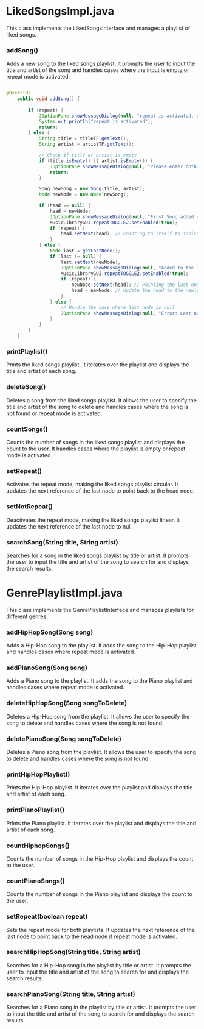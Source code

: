 # LikedSongsImpl.java

This class implements the LikedSongsInterface and manages a playlist of liked songs.

### addSong()
Adds a new song to the liked songs playlist. It prompts the user to input the title and artist of the song and handles cases where the input is empty or repeat mode is activated.

```java

@Override
    public void addSong() {
        
        if (repeat) {
            JOptionPane.showMessageDialog(null, "repeat is activated, deactivate the repeat first.");
            System.out.println("repeat is activated");
            return;
        } else {
            String title = titleTF.getText();
            String artist = artistTF.getText();

            // Check if title or artist is empty
            if (title.isEmpty() || artist.isEmpty()) {
                JOptionPane.showMessageDialog(null, "Please enter both title and artist.");
                return;
            }

            Song newSong = new Song(title, artist);
            Node newNode = new Node(newSong);

            if (head == null) {
                head = newNode;
                JOptionPane.showMessageDialog(null, "First Song added successfully!");
                MusicLibraryGUI.repeatTOGGLE2.setEnabled(true);
                if (repeat) {
                    head.setNext(head); // Pointing to itself to indicate a circular list
                }
            } else {
                Node last = getLastNode();
                if (last != null) {
                    last.setNext(newNode);
                    JOptionPane.showMessageDialog(null, "Added to the list of liked songs.");
                    MusicLibraryGUI.repeatTOGGLE2.setEnabled(true);
                    if (repeat) {
                        newNode.setNext(head); // Pointing the last node to the head to create a circular list
                        head = newNode; // Update the head to the newly added node to maintain circularity
                    }
                } else {
                    // Handle the case where last node is null
                    JOptionPane.showMessageDialog(null, "Error: Last node is null.");
                }
            }
        }
    }

```

### printPlaylist()
Prints the liked songs playlist. It iterates over the playlist and displays the title and artist of each song.

### deleteSong()
Deletes a song from the liked songs playlist. It allows the user to specify the title and artist of the song to delete and handles cases where the song is not found or repeat mode is activated.

### countSongs()
Counts the number of songs in the liked songs playlist and displays the count to the user. It handles cases where the playlist is empty or repeat mode is activated.

### setRepeat()
Activates the repeat mode, making the liked songs playlist circular. It updates the next reference of the last node to point back to the head node.

### setNotRepeat()
Deactivates the repeat mode, making the liked songs playlist linear. It updates the next reference of the last node to null.

### searchSong(String title, String artist)
Searches for a song in the liked songs playlist by title or artist. It prompts the user to input the title and artist of the song to search for and displays the search results.

# GenrePlaylistImpl.java

This class implements the GenrePlaylistInterface and manages playlists for different genres.

### addHipHopSong(Song song)
Adds a Hip-Hop song to the playlist. It adds the song to the Hip-Hop playlist and handles cases where repeat mode is activated.

### addPianoSong(Song song)
Adds a Piano song to the playlist. It adds the song to the Piano playlist and handles cases where repeat mode is activated.

### deleteHipHopSong(Song songToDelete)
Deletes a Hip-Hop song from the playlist. It allows the user to specify the song to delete and handles cases where the song is not found.

### deletePianoSong(Song songToDelete)
Deletes a Piano song from the playlist. It allows the user to specify the song to delete and handles cases where the song is not found.

### printHipHopPlaylist()
Prints the Hip-Hop playlist. It iterates over the playlist and displays the title and artist of each song.

### printPianoPlaylist()
Prints the Piano playlist. It iterates over the playlist and displays the title and artist of each song.

### countHiphopSongs()
Counts the number of songs in the Hip-Hop playlist and displays the count to the user.

### countPianoSongs()
Counts the number of songs in the Piano playlist and displays the count to the user.

### setRepeat(boolean repeat)
Sets the repeat mode for both playlists. It updates the next reference of the last node to point back to the head node if repeat mode is activated.

### searchHipHopSong(String title, String artist)
Searches for a Hip-Hop song in the playlist by title or artist. It prompts the user to input the title and artist of the song to search for and displays the search results.

### searchPianoSong(String title, String artist)
Searches for a Piano song in the playlist by title or artist. It prompts the user to input the title and artist of the song to search for and displays the search results.
